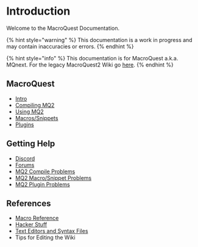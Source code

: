 # Introduction

Welcome to the MacroQuest Documentation.

{% hint style="warning" %}
This documentation is a work in progress and may contain inaccuracies or errors.
{% endhint %}

{% hint style="info" %}
This documentation is for MacroQuest a.k.a. MQnext. For the legacy MacroQuest2 Wiki go [here](https://macroquest2.com/wiki/index.php).
{% endhint %}

## MacroQuest

* [Intro](macroquest2-intro/)
* [Compiling MQ2](documentation/macroquest2-compiling.md)
* [Using MQ2](documentation/macroquest2-using.md)
* [Macros/Snippets](documentation/macroquest2-macros.md)
* [Plugins](documentation/macroquest2-plugins.md)

## Getting Help

* [Discord](https://discord.gg/77C4Ke6HKg)
* [Forums](https://macroquest2.com/phpBB3)
* [MQ2 Compile Problems](documentation/help-compiling.md)
* [MQ2 Macro/Snippet Problems](documentation/help-macros.md)
* [MQ2 Plugin Problems](documentation/help-plugins.md)

## References

* [Macro Reference](documentation/macro-reference.md)
* [Hacker Stuff](general-information/hacker-stuff.md)
* [Text Editors and Syntax Files](other-applications/text-editors/)
* Tips for Editing the Wiki

